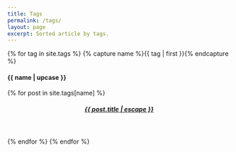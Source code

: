 ```yaml
---
title: Tags
permalink: /tags/
layout: page
excerpt: Sorted article by tags.
---
```


{% for tag in site.tags %} {% capture name %}{{ tag | first }}{% endcapture %}

<h4 class="post-header" id="{{ name | downcase | slugify }}">
  {{ name | upcase }}
</h4>
{% for post in site.tags[name] %}
<article class="posts">
  <!-- <span class="posts-date">{{ post.date | date: "%b %d" }}</span> -->
  <header class="posts-header">
    <h5 class="posts-title">
      <a href="{{ post.url }}">{{ post.title | escape }}</a>
    </h5>
  </header>
</article>
{% endfor %} {% endfor %}